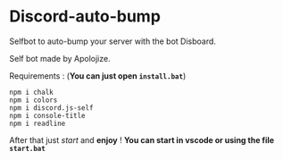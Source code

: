 # Discord-auto-bump
Selfbot to auto-bump your server with the bot Disboard.

Self bot made by Apolojize.

Requirements :
(**You can just open `install.bat`**)
```
npm i chalk
npm i colors
npm i discord.js-self
npm i console-title
npm i readline
```

After that just _start_ and **enjoy** !
**You can start in vscode or using the file `start.bat`**
